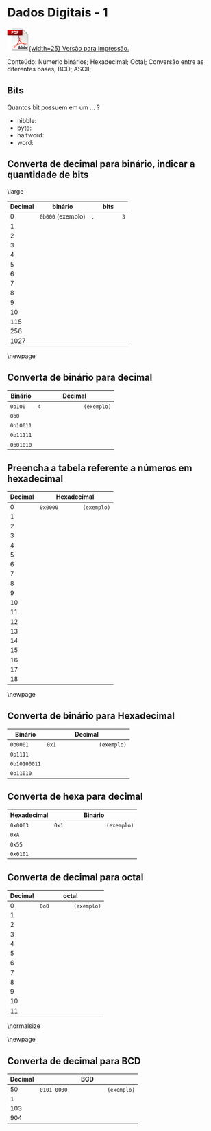 # Dados Digitais - 1

[![](figs/pdf.png){width=25} Versão para impressão.](https://github.com/Insper/Z01.1/blob/master/Exercicios/Exercicio-Dados-1.pdf)

Conteúdo: Númerio binários; Hexadecimal; Octal; Conversão entre as diferentes bases; BCD; ASCII;

## Bits

Quantos bit possuem em um ... ?

- nibble:
- byte:
- halfword:
- word:

## Converta de decimal para binário, indicar a quantidade de bits 
\large

| Decimal | binário           | bits          |
|---------|-------------------|---------------|
|       0 | `0b000` (exemplo) | `.         3` |
|       1 |                   |               |
|       2 |                   |               |
|       3 |                   |               |
|       4 |                   |               |
|       5 |                   |               |
|       6 |                   |               |
|       7 |                   |               |
|       8 |                   |               |
|       9 |                   |               |
|      10 |                   |               |
|     115 |                   |               |
|     256 |                   |               |
|    1027 |                   |               |

\newpage

## Converta de binário para decimal 

| Binário   | Decimal                    |
|-----------|----------------------------|
| `0b100`   | `4              (exemplo)` |
| `0b0`     |                            |
| `0b10011` |                            |
| `0b11111` |                            |
| `0b01010` |                            |

## Preencha a tabela referente a números em hexadecimal

| Decimal | Hexadecimal               |
|---------|---------------------------|
|       0 | `0x0000        (exemplo)` |
|       1 |                           |
|       2 |                           |
|       3 |                           |
|       4 |                           |
|       5 |                           |
|       6 |                           |
|       7 |                           |
|       8 |                           |
|       9 |                           |
|      10 |                           |
|      11 |                           |
|      12 |                           |
|      13 |                           |
|      14 |                           |
|      15 |                           |
|      16 |                           |
|      17 |                           |
|      18 |                           |

\newpage

## Converta de binário para Hexadecimal

| Binário      | Decimal                      |
|--------------|------------------------------|
| `0b0001`     | `0x1              (exemplo)` |
| `0b1111`     |                              |
| `0b10100011` |                              |
| `0b11010`    |                              |

## Converta de hexa para decimal

| Hexadecimal | Binário                      |
|-------------|------------------------------|
| `0x0003`    | `0x1              (exemplo)` |
| `0xA`       |                              |
| `0x55`      |                              |
| `0x0101`    |                              |

## Converta de decimal para octal

| Decimal | octal                  |
|---------|------------------------|
|       0 | `0o0        (exemplo)` |
|       1 |                        |
|       2 |                        |
|       3 |                        |
|       4 |                        |
|       5 |                        |
|       6 |                        |
|       7 |                        |
|       8 |                        |
|       9 |                        |
|      10 |                        |
|      11 |                        |

\normalsize

\newpage

## Converta de decimal para BCD

| Decimal | BCD                               |
|---------|-----------------------------------|
|      50 | `0101 0000             (exemplo)` |
|       1 |                                   |
|     103 |                                   |
|     904 |                                   |
